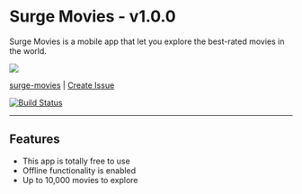 # Surge Movies - v1.0.0

Surge Movies is a mobile app that let you explore the best-rated movies in the world.

![](/logo.png)

[surge-movies](https://surge-movies.lk) | [Create Issue](https://github.com/aslamanver/surge-movies/issues/new)

[![Build Status](https://travis-ci.com/aslamanver/surge-movies.svg?branch=master)](https://travis-ci.com/aslamanver/surge-movies)

<hr/>

## Features

- This app is totally free to use
- Offline functionality is enabled
- Up to 10,000 movies to explore

## 